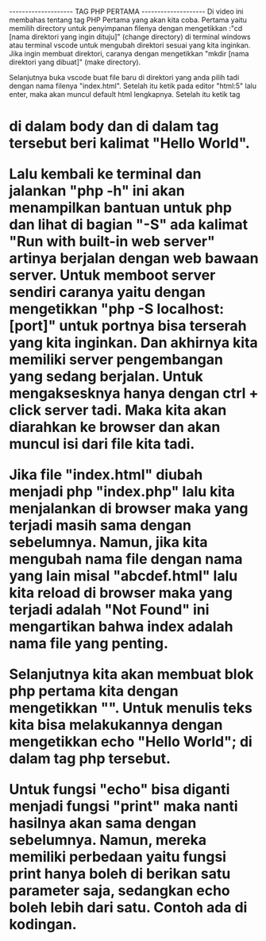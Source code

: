 -------------------- TAG PHP PERTAMA --------------------
Di video ini membahas tentang tag PHP Pertama yang akan kita coba. Pertama yaitu memilih directory untuk penyimpanan filenya dengan mengetikkan :"cd [nama direktori yang ingin dituju]" (change directory) di terminal windows atau terminal vscode untuk mengubah direktori sesuai yang kita inginkan. Jika ingin membuat direktori, caranya dengan mengetikkan "mkdir [nama direktori yang dibuat]" (make directory). 

Selanjutnya buka vscode buat file baru di direktori yang anda pilih tadi dengan nama filenya "index.html". Setelah itu ketik pada editor "html:5" lalu enter, maka akan muncul default html lengkapnya. Setelah itu ketik tag <h1> di dalam body dan di dalam tag tersebut beri kalimat "Hello World". 

Lalu kembali ke terminal dan jalankan "php -h" ini akan menampilkan bantuan untuk php dan lihat di bagian "-S" ada kalimat "Run with built-in web server" artinya berjalan dengan web bawaan server. Untuk memboot server sendiri caranya yaitu dengan mengetikkan "php -S localhost:[port]" untuk portnya bisa terserah yang kita inginkan. Dan akhirnya kita memiliki server pengembangan yang sedang berjalan. Untuk mengaksesknya hanya dengan ctrl + click server tadi. Maka kita akan diarahkan ke browser dan akan muncul isi dari file kita tadi. 

Jika file "index.html" diubah menjadi php "index.php" lalu kita menjalankan di browser maka yang terjadi masih sama dengan sebelumnya. Namun, jika kita mengubah nama file dengan nama yang lain misal "abcdef.html" lalu kita reload di browser maka yang terjadi adalah "Not Found" ini mengartikan bahwa index adalah nama file yang penting. 

Selanjutnya kita akan membuat blok php pertama kita dengan mengetikkan "<?php  ?>". Untuk menulis teks kita bisa melakukannya dengan mengetikkan echo "Hello World"; di dalam tag php tersebut. 

Untuk fungsi "echo" bisa diganti menjadi fungsi "print" maka nanti hasilnya akan sama dengan sebelumnya. Namun, mereka memiliki perbedaan yaitu fungsi print hanya boleh di berikan satu parameter saja, sedangkan echo boleh lebih dari satu. Contoh ada di kodingan.